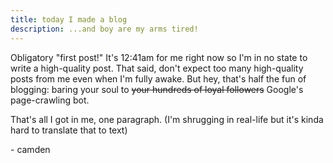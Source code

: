```yaml
---
title: today I made a blog
description: ...and boy are my arms tired!
---
```


Obligatory "first post!" It's 12:41am for me right now so I'm in no state to write a high-quality post. That said, don't expect too many high-quality posts from me even when I'm fully awake. But hey, that's half the fun of blogging: baring your soul to ~~your hundreds of loyal followers~~ Google's page-crawling bot.

That's all I got in me, one paragraph. (I'm shrugging in real-life but it's kinda hard to translate that to text)

\- camden